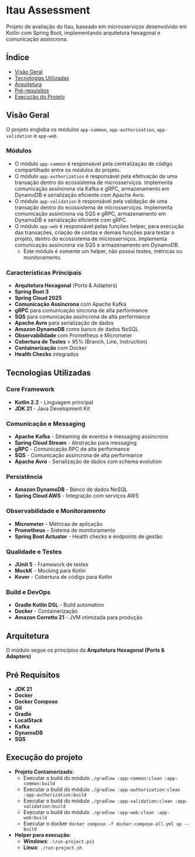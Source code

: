 # Itau Assessment

Projeto de avaliação do Itau, baseado em microsserviços desenvolvido em Kotlin com Spring Boot, implementando arquitetura hexagonal e comunicação assíncrona.

## Índice

- [Visão Geral](#-visão-geral)
- [Tecnologias Utilizadas](#-tecnologias-utilizadas)
- [Arquitetura](#-arquitetura)
- [Pré-requisitos](#-pré-requisitos)
- [Execução do Projeto](#-execução-do-projeto)

## Visão Geral

O projeto engloba os módulos `app-common`, `app-authorization`, `app-validation` e `app-web`.

### Módulos
- O módulo `app-common` é responsável pela centralização de código compartilhado entre os módulos do projeto.
- O módulo `app-authorization` é responsável pela efetivação de uma transação dentro do ecossistema de microsserviços. Implementa comunicação assíncrona via Kafka e gRPC, armazenamento em DynamoDB e serialização eficiente com Apache Avro.
- O módulo `app-validation` é responsável pela validação de uma transação dentro do ecossistema de microsserviços. Implementa comunicação assíncrona via SQS e gRPC, armazenamento em DynamoDB e serialização eficiente com gRPC.
- O módulo `app-web` é responsável pelas funções helper, para execução das transações, criação de contas e demais funções para testar o projeto, dentro do ecossistema de microsserviços. Implementa comunicação assíncrona via SQS e armazenamento em DynamoDB.
  - Este módulo é somente um helper, não possui testes, métricas ou monitoramento.

### Características Principais

- **Arquitetura Hexagonal** (Ports & Adapters)
- **Spring Boot 3**
- **Spring Cloud 2025**
- **Comunicação Assíncrona** com Apache Kafka
- **gRPC** para comunicação síncrona de alta performance
- **SQS** para comunicação assíncrona de alta performance
- **Apache Avro** para serialização de dados
- **Amazon DynamoDB** como banco de dados NoSQL
- **Observabilidade** com Prometheus e Micrometer
- **Cobertura de Testes** > 95% (Branch, Line, Instruction)
- **Containerização** com Docker
- **Health Checks** integrados

## Tecnologias Utilizadas

### Core Framework
- **Kotlin 2.2** - Linguagem principal
- **JDK 21** - Java Development Kit

### Comunicação e Messaging
- **Apache Kafka** - Streaming de eventos e messaging assíncrono
- **Spring Cloud Stream** - Abstração para messaging
- **gRPC** - Comunicação RPC de alta performance
- **SQS** - Comunicação assíncrona de alta performance
- **Apache Avro** - Serialização de dados com schema evolution

### Persistência
- **Amazon DynamoDB** - Banco de dados NoSQL
- **Spring Cloud AWS** - Integração com serviços AWS

### Observabilidade e Monitoramento
- **Micrometer** - Métricas de aplicação
- **Prometheus** - Sistema de monitoramento
- **Spring Boot Actuator** - Health checks e endpoints de gestão

### Qualidade e Testes
- **JUnit 5** - Framework de testes
- **MockK** - Mocking para Kotlin
- **Kover** - Cobertura de código para Kotlin

### Build e DevOps
- **Gradle Kotlin DSL** - Build automation
- **Docker** - Containerização
- **Amazon Corretto 21** - JVM otimizada para produção

## Arquitetura

O módulo segue os princípios da **Arquitetura Hexagonal (Ports & Adapters)**

## Pré Requisitos
- **JDK 21**
- **Docker**
- **Docker Compose**
- **Git**
- **Gradle**
- **LocalStack**
- **Kafka**
- **DynamoDB**
- **SQS**

## Execução do projeto
- **Projeto Containerizado**:
  - Executar o build do módulo `./gradlew :app-common:clean :app-common:build`
  - Executar o build do módulo `./gradlew :app-authorization:clean :app-authorization:build`
  - Executar o build do módulo `./gradlew :app-validation:clean :app-validation:build`
  - Executar o build do módulo `./gradlew :app-web:clean :app-web:build` 
  - Executar o docker `docker compose -f docker-compose-all.yml up --build`
- **Helper para execução**:
  - **Windows**: `.\run-project.ps1`
  - **Linux**: `./run-project.sh` 
